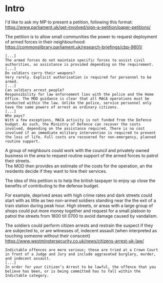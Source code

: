 # Intro

I'd like to ask my MP to present a petition, following this format:   
https://www.parliament.uk/get-involved/sign-a-petition/paper-petitions/

The petition is to allow small communities the power to request deployment of armed forces in their neighbourhood:
https://commonslibrary.parliament.uk/research-briefings/cbp-9601/
```
[...]
The armed forces do not maintain specific forces to assist civil authorities, as assistance is provided depending on the requirement.
[...]
Do soldiers carry their weapons?
Very rarely. Explicit authorisation is required for personnel to be armed.
[...]
Can soldiers arrest people?
Responsibility for law enforcement lies with the police and the Home Office. The MOD guidance is clear that all MACA operations must be conducted within the law. Unlike the police, service personnel only have the same powers of arrest as ordinary citizens.
[...]
Who pays?
With a few exceptions, MACA activity is not funded from the Defence budget. As such, the Ministry of Defence can recover the costs involved, depending on the assistance required. There is no cost involved if an immediate military intervention is required to prevent the loss of life. Full costs are recovered for non-emergency, planned routine support.
```

A group of neighbours could work with the council and privately owned business in the area to request routine support of the armed forces to patrol their streets.    
The MOD then provides an estimate of the costs for the operation, an the residents decide if they want to hire their services. 

The idea of this petition is to help the british taxpayer to enjoy up close the benefits of contributing to the defense budget.    

For example, deprived areas with high crime rates and dark streets could start with as little as two non-armed soldiers standing near the the exit of a train station during peak hour.
High streets, or areas with a large group of shops could put more money together and request for a small platoon to patrol the streets from 1800 till 0700 to avoid damage caused by vandalism. 

The soldiers could perform citizen arrests and restrain the suspect if they are subjected to, or are witnesses of, indecent assault (when interpreted as touching someone without their conscent)
https://www.westminstersecurity.co.uk/news/citizens-arrest-uk-law/
```
Indictable offences are more serious; these are tried at a Crown Court in front of a Judge and Jury and include aggravated burglary, murder, and indecent assault.
[...]
In order for your Citizen’s Arrest to be lawful, the offence that you believe has been, or is being committed has to fall within the Indictable category.
```

